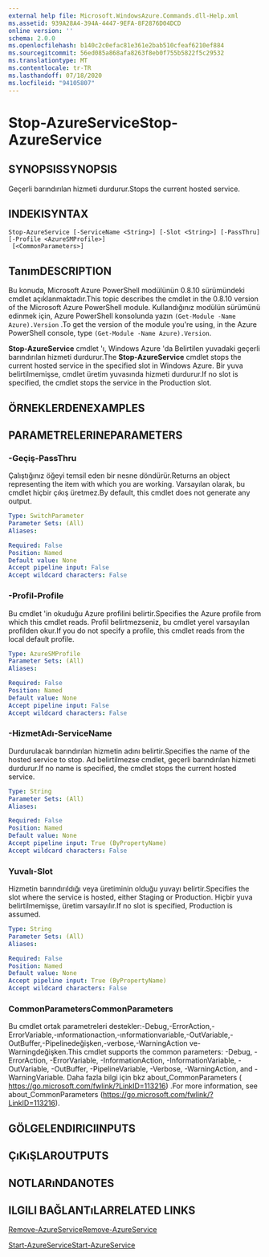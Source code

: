 ```yaml
---
external help file: Microsoft.WindowsAzure.Commands.dll-Help.xml
ms.assetid: 939A28A4-394A-4447-9EFA-8F2876D04DCD
online version: ''
schema: 2.0.0
ms.openlocfilehash: b140c2c0efac81e361e2bab510cfeaf6210ef884
ms.sourcegitcommit: 56ed085a868afa8263f8eb0f755b5822f5c29532
ms.translationtype: MT
ms.contentlocale: tr-TR
ms.lasthandoff: 07/18/2020
ms.locfileid: "94105807"
---
```

# <span data-ttu-id="6cd4d-101">Stop-AzureService</span><span class="sxs-lookup"><span data-stu-id="6cd4d-101">Stop-AzureService</span></span>

## <span data-ttu-id="6cd4d-102">SYNOPSIS</span><span class="sxs-lookup"><span data-stu-id="6cd4d-102">SYNOPSIS</span></span>
<span data-ttu-id="6cd4d-103">Geçerli barındırılan hizmeti durdurur.</span><span class="sxs-lookup"><span data-stu-id="6cd4d-103">Stops the current hosted service.</span></span>

## <span data-ttu-id="6cd4d-104">INDEKI</span><span class="sxs-lookup"><span data-stu-id="6cd4d-104">SYNTAX</span></span>

```
Stop-AzureService [-ServiceName <String>] [-Slot <String>] [-PassThru] [-Profile <AzureSMProfile>]
 [<CommonParameters>]
```

## <span data-ttu-id="6cd4d-105">Tanım</span><span class="sxs-lookup"><span data-stu-id="6cd4d-105">DESCRIPTION</span></span>
<span data-ttu-id="6cd4d-106">Bu konuda, Microsoft Azure PowerShell modülünün 0.8.10 sürümündeki cmdlet açıklanmaktadır.</span><span class="sxs-lookup"><span data-stu-id="6cd4d-106">This topic describes the cmdlet in the 0.8.10 version of the Microsoft Azure PowerShell module.</span></span>
<span data-ttu-id="6cd4d-107">Kullandığınız modülün sürümünü edinmek için, Azure PowerShell konsolunda yazın `(Get-Module -Name Azure).Version` .</span><span class="sxs-lookup"><span data-stu-id="6cd4d-107">To get the version of the module you're using, in the Azure PowerShell console, type `(Get-Module -Name Azure).Version`.</span></span>

<span data-ttu-id="6cd4d-108">**Stop-AzureService** cmdlet 'ı, Windows Azure 'da Belirtilen yuvadaki geçerli barındırılan hizmeti durdurur.</span><span class="sxs-lookup"><span data-stu-id="6cd4d-108">The **Stop-AzureService** cmdlet stops the current hosted service in the specified slot in Windows Azure.</span></span>
<span data-ttu-id="6cd4d-109">Bir yuva belirtilmemişse, cmdlet üretim yuvasında hizmeti durdurur.</span><span class="sxs-lookup"><span data-stu-id="6cd4d-109">If no slot is specified, the cmdlet stops the service in the Production slot.</span></span>

## <span data-ttu-id="6cd4d-110">ÖRNEKLERDEN</span><span class="sxs-lookup"><span data-stu-id="6cd4d-110">EXAMPLES</span></span>

## <span data-ttu-id="6cd4d-111">PARAMETRELERINE</span><span class="sxs-lookup"><span data-stu-id="6cd4d-111">PARAMETERS</span></span>

### <span data-ttu-id="6cd4d-112">-Geçiş</span><span class="sxs-lookup"><span data-stu-id="6cd4d-112">-PassThru</span></span>
<span data-ttu-id="6cd4d-113">Çalıştığınız öğeyi temsil eden bir nesne döndürür.</span><span class="sxs-lookup"><span data-stu-id="6cd4d-113">Returns an object representing the item with which you are working.</span></span>
<span data-ttu-id="6cd4d-114">Varsayılan olarak, bu cmdlet hiçbir çıkış üretmez.</span><span class="sxs-lookup"><span data-stu-id="6cd4d-114">By default, this cmdlet does not generate any output.</span></span>

```yaml
Type: SwitchParameter
Parameter Sets: (All)
Aliases: 

Required: False
Position: Named
Default value: None
Accept pipeline input: False
Accept wildcard characters: False
```

### <span data-ttu-id="6cd4d-115">-Profil</span><span class="sxs-lookup"><span data-stu-id="6cd4d-115">-Profile</span></span>
<span data-ttu-id="6cd4d-116">Bu cmdlet 'in okuduğu Azure profilini belirtir.</span><span class="sxs-lookup"><span data-stu-id="6cd4d-116">Specifies the Azure profile from which this cmdlet reads.</span></span>
<span data-ttu-id="6cd4d-117">Profil belirtmezseniz, bu cmdlet yerel varsayılan profilden okur.</span><span class="sxs-lookup"><span data-stu-id="6cd4d-117">If you do not specify a profile, this cmdlet reads from the local default profile.</span></span>

```yaml
Type: AzureSMProfile
Parameter Sets: (All)
Aliases: 

Required: False
Position: Named
Default value: None
Accept pipeline input: False
Accept wildcard characters: False
```

### <span data-ttu-id="6cd4d-118">-HizmetAdı</span><span class="sxs-lookup"><span data-stu-id="6cd4d-118">-ServiceName</span></span>
<span data-ttu-id="6cd4d-119">Durdurulacak barındırılan hizmetin adını belirtir.</span><span class="sxs-lookup"><span data-stu-id="6cd4d-119">Specifies the name of the hosted service to stop.</span></span>
<span data-ttu-id="6cd4d-120">Ad belirtilmezse cmdlet, geçerli barındırılan hizmeti durdurur.</span><span class="sxs-lookup"><span data-stu-id="6cd4d-120">If no name is specified, the cmdlet stops the current hosted service.</span></span>

```yaml
Type: String
Parameter Sets: (All)
Aliases: 

Required: False
Position: Named
Default value: None
Accept pipeline input: True (ByPropertyName)
Accept wildcard characters: False
```

### <span data-ttu-id="6cd4d-121">Yuvalı</span><span class="sxs-lookup"><span data-stu-id="6cd4d-121">-Slot</span></span>
<span data-ttu-id="6cd4d-122">Hizmetin barındırıldığı veya üretiminin olduğu yuvayı belirtir.</span><span class="sxs-lookup"><span data-stu-id="6cd4d-122">Specifies the slot where the service is hosted, either Staging or Production.</span></span>
<span data-ttu-id="6cd4d-123">Hiçbir yuva belirtilmemişse, üretim varsayılır.</span><span class="sxs-lookup"><span data-stu-id="6cd4d-123">If no slot is specified,  Production is assumed.</span></span>

```yaml
Type: String
Parameter Sets: (All)
Aliases: 

Required: False
Position: Named
Default value: None
Accept pipeline input: True (ByPropertyName)
Accept wildcard characters: False
```

### <span data-ttu-id="6cd4d-124">CommonParameters</span><span class="sxs-lookup"><span data-stu-id="6cd4d-124">CommonParameters</span></span>
<span data-ttu-id="6cd4d-125">Bu cmdlet ortak parametreleri destekler:-Debug,-ErrorAction,-ErrorVariable,-ınformationaction,-ınformationvariable,-OutVariable,-OutBuffer,-Pipelinedeğişken,-verbose,-WarningAction ve-Warningdeğişken.</span><span class="sxs-lookup"><span data-stu-id="6cd4d-125">This cmdlet supports the common parameters: -Debug, -ErrorAction, -ErrorVariable, -InformationAction, -InformationVariable, -OutVariable, -OutBuffer, -PipelineVariable, -Verbose, -WarningAction, and -WarningVariable.</span></span> <span data-ttu-id="6cd4d-126">Daha fazla bilgi için bkz about_CommonParameters ( https://go.microsoft.com/fwlink/?LinkID=113216) .</span><span class="sxs-lookup"><span data-stu-id="6cd4d-126">For more information, see about_CommonParameters (https://go.microsoft.com/fwlink/?LinkID=113216).</span></span>

## <span data-ttu-id="6cd4d-127">GÖLGELENDIRICI</span><span class="sxs-lookup"><span data-stu-id="6cd4d-127">INPUTS</span></span>

## <span data-ttu-id="6cd4d-128">ÇıKıŞLAR</span><span class="sxs-lookup"><span data-stu-id="6cd4d-128">OUTPUTS</span></span>

## <span data-ttu-id="6cd4d-129">NOTLARıNDA</span><span class="sxs-lookup"><span data-stu-id="6cd4d-129">NOTES</span></span>

## <span data-ttu-id="6cd4d-130">ILGILI BAĞLANTıLAR</span><span class="sxs-lookup"><span data-stu-id="6cd4d-130">RELATED LINKS</span></span>

[<span data-ttu-id="6cd4d-131">Remove-AzureService</span><span class="sxs-lookup"><span data-stu-id="6cd4d-131">Remove-AzureService</span></span>](./Remove-AzureService.md)

[<span data-ttu-id="6cd4d-132">Start-AzureService</span><span class="sxs-lookup"><span data-stu-id="6cd4d-132">Start-AzureService</span></span>](./Start-AzureService.md)


